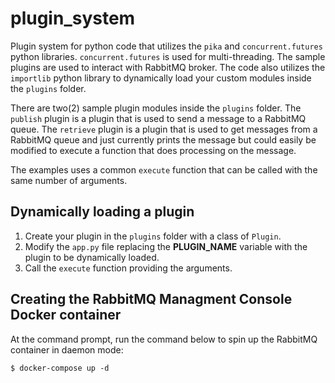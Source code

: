 # plugin_system
Plugin system for python code that utilizes the `pika` and `concurrent.futures` python libraries. `concurrent.futures` is used for multi-threading. The sample plugins are used to interact with RabbitMQ broker. The code also utilizes the `importlib` python library to dynamically load your custom modules inside the `plugins` folder.

There are two(2) sample plugin modules inside the `plugins` folder. The `publish` plugin is a plugin that is used to send a message to a RabbitMQ queue. The `retrieve` plugin is a plugin that is used to get messages from a RabbitMQ queue and just currently prints the message but could easily be modified to execute a function that does processing on the message.

The examples uses a common `execute` function that can be called with the same number of arguments.

## Dynamically loading a plugin
1. Create your plugin in the `plugins` folder with a class of `Plugin`.
2. Modify the `app.py` file replacing the **PLUGIN_NAME** variable with the plugin to be dynamically loaded.
3. Call the `execute` function providing the arguments.

## Creating the RabbitMQ Managment Console Docker container
At the command prompt, run the command below to spin up the RabbitMQ container in daemon mode:

`$ docker-compose up -d`
